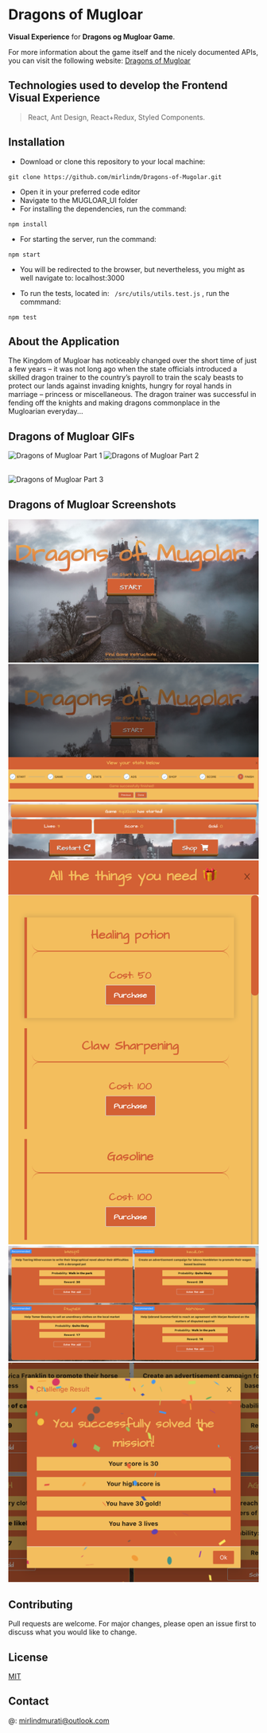 # **Dragons of Mugloar**

**Visual Experience** for **Dragons og Mugloar Game**. 

For more information about the game itself and the nicely documented APIs, you can visit the following website: [Dragons of Mugloar](https://dragonsofmugloar.com/)

## Technologies used to develop the Frontend Visual Experience

> React, Ant Design, React+Redux, Styled Components.

## Installation

- Download or clone this repository to your local machine: 
```
git clone https://github.com/mirlindm/Dragons-of-Mugolar.git
``` 
- Open it in your preferred code editor 
- Navigate to the MUGLOAR_UI folder
- For installing the dependencies, run the command: 
```
npm install
``` 
- For starting the server, run the command: 
```
npm start
``` 
- You will be redirected to the browser, but nevertheless, you might as well navigate to: localhost:3000

- To run the tests, located in: ``` /src/utils/utils.test.js``` , run the commmand:
```
npm test
```

## About the Application

The Kingdom of Mugloar has noticeably changed over the short time of just a few years – it was not long ago when the state officials introduced a skilled dragon trainer to the country’s payroll to train the scaly beasts to protect our lands against invading knights, hungry for royal hands in marriage – princess or miscellaneous. The dragon trainer was successful in fending off the knights and making dragons commonplace in the Mugloarian everyday...

## Dragons of Mugloar GIFs
![Dragons of Mugloar Part 1](https://user-images.githubusercontent.com/55096560/144057496-731242cb-0859-4644-b95a-588e638f809b.gif)
![Dragons of Mugloar Part 2](https://user-images.githubusercontent.com/55096560/144057761-69d4e35c-13a0-434f-87fb-8346281ee39b.gif)
<br /> <br />

![Dragons of Mugloar Part 3](https://user-images.githubusercontent.com/55096560/144058690-e0719fed-5d02-499d-bd18-cc19129745d8.gif)


## Dragons of Mugloar Screenshots
<img alt="Home Page" src="./src/assets/UI_Screenshots/HomePage.png">
<img alt="Game Instructions" src="./src/assets/UI_Screenshots/Instructions.png">
<img alt="Game Stats" src="./src/assets/UI_Screenshots/Stats.png">
<img alt="Shop" src="./src/assets/UI_Screenshots/Shop.png">
<img alt="Challenges" src="./src/assets/UI_Screenshots/Challenges.png">
<img alt="Successful Challenge Solving" src="./src/assets/UI_Screenshots/ChallengeSolved.png">

## Contributing
Pull requests are welcome. For major changes, please open an issue first to discuss what you would like to change.

## License
[MIT](https://choosealicense.com/licenses/mit/)

## Contact
@: mirlindmurati@outlook.com

